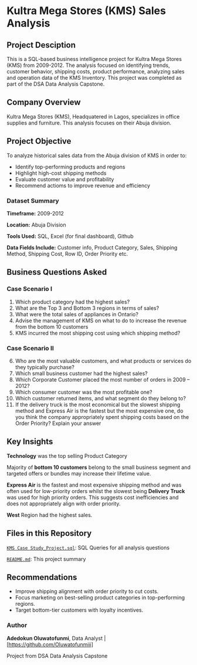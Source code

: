 # Kultra Mega Stores (KMS) Sales Analysis
## Project Desciption
This is a SQL-based business intelligence project for Kultra Mega Stores (KMS) from 2009-2012. The analysis focused on identifying trends, customer behavior, shipping costs, product performance, analyzing sales and operation data of the KMS Inventory. This project was completed as part of the DSA Data Analysis Capstone.
## Company Overview
Kultra Mega Stores (KMS), Headquatered in Lagos, specializes in office supplies and furniture. This analysis focuses on their Abuja division.
## Project Objective
To analyze historical sales data from the Abuja division of KMS in order to:
- Identify top-performing products and regions
- Highlight high-cost shipping methods
- Evaluate customer value and profitability
- Recommend actioms to improve revenue and efficiency
### Dataset Summary
**Timeframe:** 2009-2012

**Location:** Abuja Division

**Tools Used:** SQL, Excel (for final dashboard), Github

**Data Fields Include:** Customer info, Product Category, Sales, Shipping Method, Shipping Cost, Row ID, Order Priority etc.
## Business Questions Asked
### Case Scenario I 
1. Which product category had the highest sales? 
2. What are the Top 3 and Bottom 3 regions in terms of sales? 
3. What were the total sales of appliances in Ontario? 
4. Advise the management of KMS on what to do to increase the revenue from the bottom 10 customers 
5. KMS incurred the most shipping cost using which shipping method?

### Case Scenario II
6. Who are the most valuable customers, and what products or services do they typically 
purchase? 
7. Which small business customer had the highest sales? 
8. Which Corporate Customer placed the most number of orders in 2009 – 2012? 
9. Which consumer customer was the most profitable one? 
10. Which customer returned items, and what segment do they belong to? 
11. If the delivery truck is the most economical but the slowest shipping method and Express Air is the fastest but the most expensive one, do you think the company appropriately spent shipping costs based on the Order Priority? Explain your answer
## Key Insights
**Technology** was the top selling Product Category

Majority of **bottom 10 customers** belong to the small business segment and targeted offers or bundles may increase their lifetime value.

**Express Air** is the fastest and most expensive shipping method and was often used for low-priority orders whilst the slowest being **Delivery Truck** was used for high priority orders. This suggests cost inefficiencies and does not appropriately align with order priority. 

**West** Region had the highest sales.
## Files in this Repository
[`KMS Case Study_Project.sql`](KMS): SQL Queries for all analysis questions

[`README.md`](README.md): This project summary

## Recommendations
- Improve shipping alignment with order priority to cut costs.
- Focus marketing on best-selling product categories in top-performing regions.
- Target bottom-tier customers with loyalty incentives.
### Author
**Adedokun Oluwatofunmi**, Data Analyst | [https://github.com/Oluwatofunmiii]

Project from DSA Data Analysis Capstone
